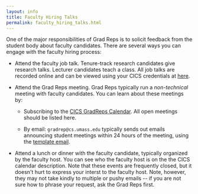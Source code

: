 ```yaml
---
layout: info
title: Faculty Hiring Talks
permalink: faculty_hiring_talks.html
---
```


One of the major responsibilities of Grad Reps is to solicit feedback from the student body about faculty candidates. There are several ways you can engage with the faculty hiring process:

<!--break-->

* Attend the faculty job talk. Tenure-track research candidates give research talks. Lecturer candidates teach a class. All job talks are recorded online and can be viewed using your CICS credentials at [here](http://podserv.cs.umass.edu/groups/facultytalks/).

* Attend the Grad Reps meeting. Grad Reps typically run a *non-technical* meeting with faculty candidates. You can learn about these meetings by:

    * Subscribing to the [CICS GradReps Calendar](). All open meetings should be listed here.

    * By email: `gradrep@cs.umass.edu` typically sends out emails announcing student meetings within 24 hours of the meeting, using the [template email](https://raw.githubusercontent.com/UMassGradReps/gradrep-resources/master/faculty_candidate_announcement_email_template.txt).

* Attend a lunch or dinner with the faculty candidate, typically organized by the faculty host. You can see who the faculty host is on the the CICS calendar description. Note that these events are frequently closed, but it doesn't hurt to express your interst to the faculty host. Note, however, they may not take kindly to multiple or pushy emails -- if you are not sure how to phrase your request, ask the Grad Reps first. 
